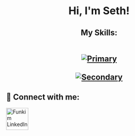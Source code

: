 <h1 align="center">Hi, I'm Seth! <br/>
<h2 align="center"> My Skills:<br/>
<br/>
  
[![Primary](https://skillicons.dev/icons?i=html,css,js,react)](https://skillicons.dev) <br/>
<br/>
[![Secondary](https://skillicons.dev/icons?i=git,htmx,vitest,webpack,linux,vim,vscode)](https://skillicons.dev)

<h2 align= "left"> 🤳 Connect with me:</h2>

[<img align="center" alt="Funkim LinkedIn" width="60px" src="https://skillicons.dev/icons?i=linkedin" />][linkedin]



[linkedin]: https://www.linkedin.com/in/seth-case/

<!--
Here are some ideas to get you started:

- 🔭 I’m currently working on ...
- 🌱 I’m currently learning ...
- 👯 I’m looking to collaborate on ...
- 🤔 I’m looking for help with ...
- 💬 Ask me about ...
- 📫 How to reach me: ...
- 😄 Pronouns: ...
- ⚡ Fun fact: ...
-->

